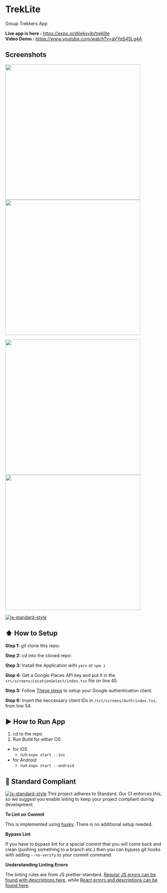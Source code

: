 # TrekLite
Group Trekkers App <br/>


**Live app is here :** https://expo.io/@leksyib/treklite <br/>
**Video Demo :** https://www.youtube.com/watch?v=aVYqS45Lg4A

## Screenshots
<img src="https://user-images.githubusercontent.com/26174035/66041226-4d900680-e511-11e9-9e81-14214558a644.png" width="425"/> <img src="https://user-images.githubusercontent.com/26174035/66041321-816b2c00-e511-11e9-8298-6ba7b88144e3.png" width="425"/>  <br/>

<img src="https://user-images.githubusercontent.com/26174035/66041441-cd1dd580-e511-11e9-9fc0-608a2d5eff8a.png" width="425"/> <img src="https://user-images.githubusercontent.com/26174035/66041520-ede62b00-e511-11e9-9c27-2d535419ab7b.png" width="425"/>  


[![js-standard-style](https://img.shields.io/badge/code%20style-standard-brightgreen.svg?style=flat)](http://standardjs.com/)

## :arrow_up: How to Setup

**Step 1:** git clone this repo:

**Step 2:** cd into the cloned repo:

**Step 3:** Install the Application with `yarn` or `npm i`

**Step 4:** Get a Google Places API key and put it in the `src/screens/LocationSelect/index.tsx` file on line 45.

**Step 5:** Follow <a href="https://github.com/expo/expo/blob/master/docs/pages/versions/unversioned/sdk/google.md">These steps<a /> to setup your Google authentication client.

**Step 6:** Insert the neccessary client IDs in `/src/screens/Auth/index.tsx`, from line 54.

## :arrow_forward: How to Run App

1. cd to the repo
2. Run Build for either OS
  * for iOS
    * run `expo start --ios`
  * for Android
    * run `expo start --android`

## :no_entry_sign: Standard Compliant

[![js-standard-style](https://cdn.rawgit.com/feross/standard/master/badge.svg)](https://github.com/feross/standard)
This project adheres to Standard.  Our CI enforces this, so we suggest you enable linting to keep your project compliant during development.

**To Lint on Commit**

This is implemented using [husky](https://github.com/typicode/husky). There is no additional setup needed.

**Bypass Lint**

If you have to bypass lint for a special commit that you will come back and clean (pushing something to a branch etc.) then you can bypass git hooks with adding `--no-verify` to your commit command.

**Understanding Linting Errors**

The linting rules are from JS prettier-standard.  [Regular JS errors can be found with descriptions here](http://eslint.org/docs/rules/), while [React errors and descriptions can be found here](https://github.com/yannickcr/eslint-plugin-react).
